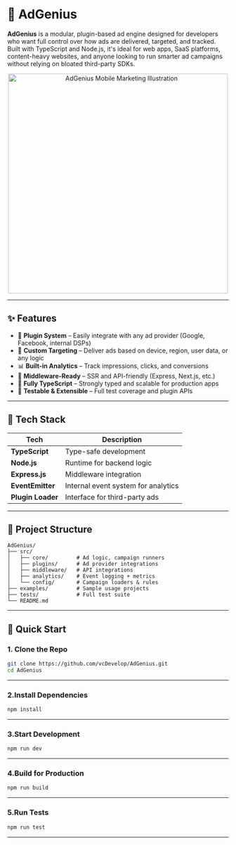 # 🎯 AdGenius

**AdGenius** is a modular, plugin-based ad engine designed for developers who want full control over how ads are delivered, targeted, and tracked. Built with TypeScript and Node.js, it's ideal for web apps, SaaS platforms, content-heavy websites, and anyone looking to run smarter ad campaigns without relying on bloated third-party SDKs.


<p align="center">
  <img src="https://img.freepik.com/free-vector/mobile-marketing-isometric-style_23-2148896785.jpg?t=st=1752748834~exp=1752752434~hmac=1f4993c49c80c8a5c49cc4309f91104be3b0d1e371d77da21a705aff93cbd70e&w=1480" alt="AdGenius Mobile Marketing Illustration" width="500"/>
</p>

---

## ✨ Features

- 🔌 **Plugin System** – Easily integrate with any ad provider (Google, Facebook, internal DSPs)
- 🎯 **Custom Targeting** – Deliver ads based on device, region, user data, or any logic
- 📊 **Built-in Analytics** – Track impressions, clicks, and conversions
- 🧩 **Middleware-Ready** – SSR and API-friendly (Express, Next.js, etc.)
- 🧱 **Fully TypeScript** – Strongly typed and scalable for production apps
- 🧪 **Testable & Extensible** – Full test coverage and plugin APIs

---

## 🧠 Tech Stack

| Tech         | Description                          |
|--------------|--------------------------------------|
| **TypeScript** | Type-safe development              |
| **Node.js**    | Runtime for backend logic          |
| **Express.js** |  Middleware integration  |
| **EventEmitter** | Internal event system for analytics |
| **Plugin Loader** | Interface for third-party ads  |

---

## 📂 Project Structure

```plaintext
AdGenius/
├── src/
│   ├── core/         # Ad logic, campaign runners
│   ├── plugins/      # Ad provider integrations
│   ├── middleware/   # API integrations
│   ├── analytics/    # Event logging + metrics
│   └── config/       # Campaign loaders & rules
├── examples/         # Sample usage projects
├── tests/            # Full test suite
└── README.md
```
---

## 🚀 Quick Start

### 1. Clone the Repo

```bash
git clone https://github.com/vcDevelop/AdGenius.git
cd AdGenius
```
---
### 2.Install Dependencies
```bash
npm install
```
---
### 3.Start Development
```bash
npm run dev
```
---
### 4.Build for Production
```bash
npm run build
```
---
### 5.Run Tests
```bash
npm run test
```
---
